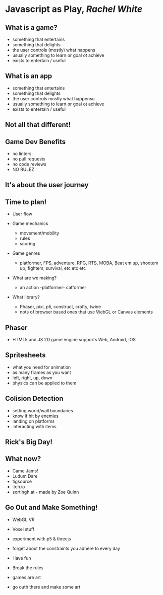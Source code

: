 # Javascript as Play, *Rachel White*

## What is a game?
- something that entertains
- something that delights
- the user controls (mostly) what happens
- usually something to learn or goal ot achieve
- exists to entertain / useful

## What is an app
- something that entertains
- something that delights
- the user controls mostly what happensu
- usually something to learn or goal ot achieve
- exists to entertain / useful

## Not all that different!

## Game Dev Benefits
- no linters
- no pull requests
- no code reviews
- NO RULEZ

## It's about the user journey

## Time to plan!

- User flow
- Game mechanics
  - movement/mobility
  - rules
  - scoring
- Game genres
  - platformer, FPS, adventure, RPG, RTS, MOBA, Beat em up, shootem up, fighters, survival, etc etc etc

- What are we making?
  - an action -platformer- catformer
- What library?
  - Phaser, pixi, p5, construct, crafty, twine
  - nots of browser based ones that use WebGL or Canvas elements

## Phaser
- HTML5 and JS 2D game engine supports Web, Android, IOS

## Spritesheets
- what you need for animation
- as many frames as you want
- left, right, up, down
- physics can be applied to them

## Colision Detection
- setting world/wall boundaries
- know if hit by enemies
- landing on platforms
- interacting with items

## Rick's Big Day!

## What now?
- Game Jams!
- Ludum Dare
- tigsource
- itch.io
- sortingh.at - made by Zoe Quinn

## Go Out and Make Something!
- WebGL VR
- Voxel stuff
- experiment with p5 & threejs
- forget about the constraints you adhere to every day

- Have fun
- Break the rules
- games are art
- go outh there and make some art
